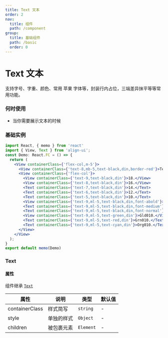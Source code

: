 ```yaml
---
title: Text 文本
order: 2
nav:
  title: 组件
  path: /component
group:
  title: 基础组件
  path: /basic
  order: 0
---
```


# Text 文本

支持字号、字重、颜色、常用 苹果 字体等，封装行内占位，三端差异抹平等等常用功能。

### 何时使用

- 当你需要展示文本的时候

### 基础实例

```jsx mdx:preview&background=#bebebe29
import React, { memo } from 'react'
import { View, Text } from 'align-ui';
const Demo: React.FC = () => {
  return (
    <View containerClass={'flex-col,m-5'}>
      <View containerClass={'text-8,mb-5,text-black,din,border-red'}>Text 文字</View>
      <View containerClass={'flex-col'}>
        <View containerClass={'text-9,text-black,din'}>18.</View>
        <View containerClass={'text-8,text-black,din'}>16.</View>
        <Text containerClass={'text-7,text-black,din'}>14.</Text>
        <Text containerClass={'text-6,text-black,din'}>12.</Text>
        <Text containerClass={'text-5,text-black,din'}>10.</Text>
        <View containerClass={'text-9,ml-5,text-black,din,font-abold'}>bold.</View>
        <Text containerClass={'text-9,ml-5,text-black,din,font-medium'}>500.</Text>
        <Text containerClass={'text-9,ml-5,text-black,din,font-normal'}>400.</Text>
        <View containerClass={'text-9,ml-5,text-green,din'}>Gld010.</View>
        <Text containerClass={'text-9,ml-5,text-red,din'}>Grn010.</Text>
        <Text containerClass={'text-9,ml-5,text-cyan,din'}>Org010.</Text>
      </View>
    </View>
  );
}
export default memo(Demo)
```
### Text

#### 属性

组件继承 [`Text`](https://reactnative.dev/docs/text)

| 属性           | 说明       | 类型      | 默认值 |
| -------------- | ---------- | --------- | ------ |
| containerClass | 样式简写   | `string`  | -      |
| style          | 单独的样式 | `Object`  | -      |
| children       | 被包裹元素 | `Element` | -      |
